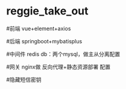 # reggie_take_out

#前端 vue+element+axios

#后端 springboot+mybatisplus

#中间件 redis db：两个mysql，做主从分离配置

#网关 nginx做 反向代理+静态资源部署 配置

#隐藏短信密钥
